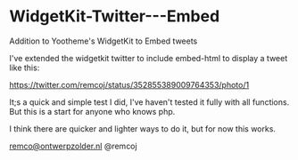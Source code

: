 WidgetKit-Twitter---Embed
=========================

Addition to Yootheme's WidgetKit to Embed tweets


I've extended the widgetkit twitter to include embed-html to display a tweet like this:

https://twitter.com/remcoj/status/352855389009764353/photo/1

It;s a quick and simple test I did, I've haven't tested it fully with all functions. 
But this is a start for anyone who knows php.

I think there are quicker and lighter ways to do it, but for now this works.

remco@ontwerpzolder.nl
@remcoj
